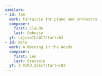 ```yaml
---
similars:
- id: fan
  work: Fantaisie for piano and orchestra
  composer:
  	first: Claude
  	last: Debussy
  yt: Lxjcxo7LdBI?start=62
- id: mitw
  work: A Morning in the Woods
  composer:
  	first: Leo
  	last: Ornstein
  yt: Z-XzRU_32Ec?start=102
---
```

